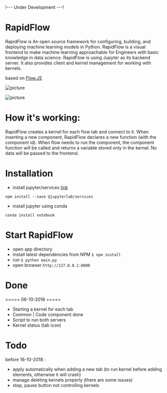 !--- Under Development ---! 
# RapidFlow
RapidFlow is An open source framework for configuring, building, and deploying machine learning models in Python.
RapidFlow is a visual frontend to make machine learning approachable for Engineers with basic knowledge in data science.
RapidFlow is using Jupyter as its backend server. It also provides client and kernel management for working with kernels.


based on [Flow.JS](https://github.com/totaljs/flow)

![picture](https://github.com/helkaroui/RapidFlow/raw/master/image/screen.png)

![picture](https://github.com/helkaroui/RapidFlow/raw/master/image/screen2.png)

# How it's working:
RapidFlow creates a kernel for each flow tab and connect to it. When inserting a new component, 
RapidFlow declares a new function (with the component id). When flow needs to run the component, 
the component function will be called and returns a variable stored only in the kernel.
No data will be passed to the frontend. 

# Installation 

- install jupyter/services [link](https://www.npmjs.com/package/@jupyterlab/services)
```commandline
npm install --save @jupyterlab/services
```
- install jupyter using conda
```commandline
conda install notebook
```


# Start RapidFlow
- open app directory
- install latest dependencies from NPM `$ npm install`
- run `$ python main.py`
- open browser `http://127.0.0.1:8000`

# Done

===== 06-10-2018 =====
- Starting a kernel for each tab 
- Common | Code component done
- Script to run both servers 
- Kernel status (tab icon)

# Todo
before 16-10-2018 :
- apply automatically when adding a new tab (to run kernel before adding elements, otherwise it will crash)
- manage deleting kernels properly (there are some issues)
- stop, pause button not controlling kernels
